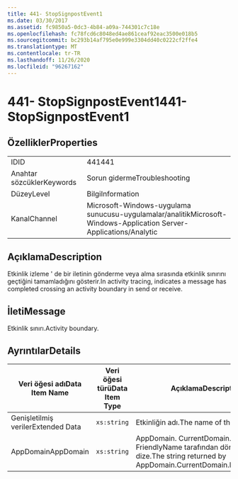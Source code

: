 ```yaml
---
title: 441- StopSignpostEvent1
ms.date: 03/30/2017
ms.assetid: fc9850a5-0dc3-4b84-a09a-744301c7c18e
ms.openlocfilehash: fc78fcd6c8048ed4ae861ceaf92eac3500e018b5
ms.sourcegitcommit: bc293b14af795e0e999e3304dd40c0222cf2ffe4
ms.translationtype: MT
ms.contentlocale: tr-TR
ms.lasthandoff: 11/26/2020
ms.locfileid: "96267162"
---
```

# <a name="441--stopsignpostevent1"></a><span data-ttu-id="3e38d-102">441- StopSignpostEvent1</span><span class="sxs-lookup"><span data-stu-id="3e38d-102">441- StopSignpostEvent1</span></span>

## <a name="properties"></a><span data-ttu-id="3e38d-103">Özellikler</span><span class="sxs-lookup"><span data-stu-id="3e38d-103">Properties</span></span>  
  
|||  
|-|-|  
|<span data-ttu-id="3e38d-104">ID</span><span class="sxs-lookup"><span data-stu-id="3e38d-104">ID</span></span>|<span data-ttu-id="3e38d-105">441</span><span class="sxs-lookup"><span data-stu-id="3e38d-105">441</span></span>|  
|<span data-ttu-id="3e38d-106">Anahtar sözcükler</span><span class="sxs-lookup"><span data-stu-id="3e38d-106">Keywords</span></span>|<span data-ttu-id="3e38d-107">Sorun giderme</span><span class="sxs-lookup"><span data-stu-id="3e38d-107">Troubleshooting</span></span>|  
|<span data-ttu-id="3e38d-108">Düzey</span><span class="sxs-lookup"><span data-stu-id="3e38d-108">Level</span></span>|<span data-ttu-id="3e38d-109">Bilgi</span><span class="sxs-lookup"><span data-stu-id="3e38d-109">Information</span></span>|  
|<span data-ttu-id="3e38d-110">Kanal</span><span class="sxs-lookup"><span data-stu-id="3e38d-110">Channel</span></span>|<span data-ttu-id="3e38d-111">Microsoft-Windows-uygulama sunucusu-uygulamalar/analitik</span><span class="sxs-lookup"><span data-stu-id="3e38d-111">Microsoft-Windows-Application Server-Applications/Analytic</span></span>|  
  
## <a name="description"></a><span data-ttu-id="3e38d-112">Açıklama</span><span class="sxs-lookup"><span data-stu-id="3e38d-112">Description</span></span>  

 <span data-ttu-id="3e38d-113">Etkinlik izleme ' de bir iletinin gönderme veya alma sırasında etkinlik sınırını geçtiğini tamamladığını gösterir.</span><span class="sxs-lookup"><span data-stu-id="3e38d-113">In activity tracing, indicates a message has completed crossing an activity boundary in send or receive.</span></span>  
  
## <a name="message"></a><span data-ttu-id="3e38d-114">İleti</span><span class="sxs-lookup"><span data-stu-id="3e38d-114">Message</span></span>  

 <span data-ttu-id="3e38d-115">Etkinlik sınırı.</span><span class="sxs-lookup"><span data-stu-id="3e38d-115">Activity boundary.</span></span>  
  
## <a name="details"></a><span data-ttu-id="3e38d-116">Ayrıntılar</span><span class="sxs-lookup"><span data-stu-id="3e38d-116">Details</span></span>  
  
|<span data-ttu-id="3e38d-117">Veri öğesi adı</span><span class="sxs-lookup"><span data-stu-id="3e38d-117">Data Item Name</span></span>|<span data-ttu-id="3e38d-118">Veri öğesi türü</span><span class="sxs-lookup"><span data-stu-id="3e38d-118">Data Item Type</span></span>|<span data-ttu-id="3e38d-119">Açıklama</span><span class="sxs-lookup"><span data-stu-id="3e38d-119">Description</span></span>|  
|--------------------|--------------------|-----------------|  
|<span data-ttu-id="3e38d-120">Genişletilmiş veriler</span><span class="sxs-lookup"><span data-stu-id="3e38d-120">Extended Data</span></span>|`xs:string`|<span data-ttu-id="3e38d-121">Etkinliğin adı.</span><span class="sxs-lookup"><span data-stu-id="3e38d-121">The name of the activity.</span></span>|  
|<span data-ttu-id="3e38d-122">AppDomain</span><span class="sxs-lookup"><span data-stu-id="3e38d-122">AppDomain</span></span>|`xs:string`|<span data-ttu-id="3e38d-123">AppDomain. CurrentDomain. FriendlyName tarafından döndürülen dize.</span><span class="sxs-lookup"><span data-stu-id="3e38d-123">The string returned by AppDomain.CurrentDomain.FriendlyName.</span></span>|
